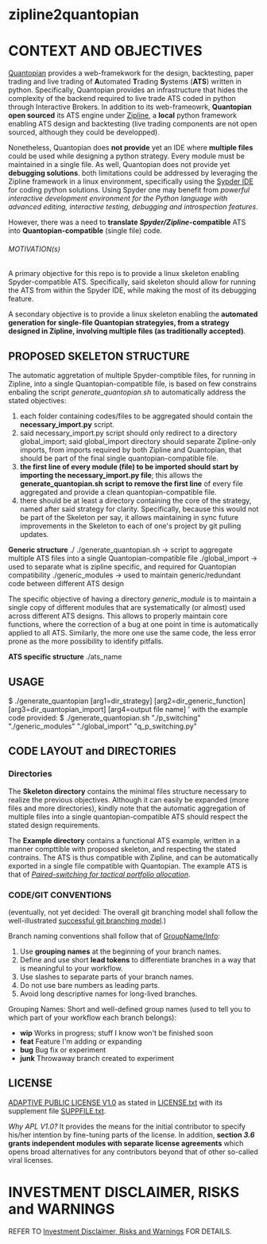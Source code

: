 # zipline2quantopian

# CONTEXT AND OBJECTIVES
[Quantopian](www.quantopian.com) provides a web-framekwork for the design, backtesting, paper trading and live trading of **A**utomated **T**rading **S**ystems (**ATS**) written in python. Specifically, Quantopian provides an infrastructure that hides the complexity of the backend required to live trade ATS coded in python through Interactive Brokers. In addition to its web-frameowrk, **Quantopian open sourced** its ATS engine under [Zipline](https://github.com/quantopian/zipline), a **local** python framework enabling ATS design and backtesting (live trading components are not open sourced, although they could be developped).

Nonetheless, Quantopian does **not provide** yet an IDE where **multiple files** could be used while designing a python strategy. Every module must be maintained in a single file. As well, Quantopian does not provide yet **debugging solutions**. both limitations could be addressed by leveraging the Zipline framework in a linux environment, specifically using the [Sypder IDE](https://code.google.com/p/spyderlib/) for coding python solutions. Using Spyder one may benefit from *powerful interactive development environment for the Python language with advanced editing, interactive testing, debugging and introspection features*.

However, there was a need to **translate *Spyder/Zipline*-compatible** ATS into **Quantopian-compatible** (single file) code.

###### MOTIVATION(s)
A primary objective for this repo is to provide a linux skeleton enabling Spyder-compatible ATS. Specifically, said skeleton should allow for running the ATS from within the Spyder IDE, while making the most of its debugging feature.

A secondary objective is to provide a linux skeleton enabling the **automated generation for single-file Quantopian strategyies, from a strategy designed in Zipline, involving multiple files (as traditionally accepted)**.

## PROPOSED SKELETON STRUCTURE
The automatic aggretation of multiple Spyder-comptible files, for running in Zipline, into a single Quantopian-compatible file, is based on few constrains enbaling the script *generate_quantopian.sh* to automatically address the stated objectives:

1. each folder containing codes/files to be aggregated should contain the **necessary_import.py** script.
2. said necessary_import.py script should only redirect to a directory global_import; said global_import directory should separate Zipline-only imports, from imports required by both Zipline and Quantopian, that should be part of the final single quantopian-compatible file.
4. **the first line of every module (file) to be imported should start by importing the necessary_import.py file**; this allows the **generate_quantopian.sh script to remove the first line** of every file aggregated and provide a clean quantopian-compatible file.
5. there should be at least a directory containing the core of the strategy, named after said strategy for clarity. Specifically, because this would not be part of the Skeleton per say, it allows maintaining in sync future improvements in the Skeleton to each of one's project by git pulling updates.

**Generic structure**
./
./generate_quantopian.sh -> script to aggregate multiple ATS files into a single Quantopian-compatible file
./global_import -> used to separate what is zipline specific, and required for Quantopian compatibility
./generic_modules -> used to maintain generic/redundant code between different ATS design

The specific objective of having a directory *generic_module* is to maintain a single copy of different modules that are systematically (or almost) used across different ATS designs. This allows to properly maintain core functions, where the correction of a bug at one point in time is automatically applied to all ATS. Similarly, the more one use the same code, the less error prone as the more possibility to identify pitfalls.

**ATS specific structure**
./ats_name

## USAGE
$ ./generate_quantopian [arg1=dir_strategy] [arg2=dir_generic_function] [arg3=dir_quantopian_import] [arg4=output file name] '
with the example code provided:
$ ./generate_quantopian.sh "./p_switching" "./generic_modules" "./global_import" "q_p_switching.py"

## CODE LAYOUT and DIRECTORIES

### Directories
The **Skeleton directory** contains the minimal files structure necessary to realize the previous objectives. Although it can easily be expanded (more files and more directories), kindly note that the automatic aggregation of multiple files into a single quantopian-compatible ATS should respect the stated design requirements.

The **Example directory** contains a functional ATS example, written in a manner compttible with proposed skeleton, and respecting the stated contrains. The ATS is thus compatible with Zipline, and can be automatically exported in a single file compatible with Quantopian. The example ATS is that of [*Paired-switching for tactical portfolio allocation*](http://papers.ssrn.com/sol3/papers.cfm?abstract_id=1917044).

### CODE/GIT CONVENTIONS
(eventually, not yet decided: The overall git branching model shall follow the well-illustrated [successful git branching model](http://nvie.com/posts/a-successful-git-branching-model/).)

Branch naming conventions shall follow that of [GroupName/Info](http://stackoverflow.com/questions/273695/git-branch-naming-best-practices):

1. Use **grouping names** at the beginning of your branch names.
2. Define and use short **lead tokens** to differentiate branches in a way that is meaningful to your workflow.
3. Use slashes to separate parts of your branch names.
4. Do not use bare numbers as leading parts.
5. Avoid long descriptive names for long-lived branches.

Grouping Names: Short and well-defined group names (used to tell you to which part of your workflow each branch belongs):

- **wip** Works in progress; stuff I know won't be finished soon
- **feat** Feature I'm adding or expanding
- **bug** Bug fix or experiment
- **junk** Throwaway branch created to experiment

## LICENSE
[ADAPTIVE PUBLIC LICENSE V1.0](http://opensource.org/licenses/alphabetical) as stated in [LICENSE.txt](https://github.com/florentchandelier/zipline2quantopian/blob/master/License.txt) 
with its supplement file [SUPPFILE.txt](https://github.com/florentchandelier/zipline2quantopian/blob/master/suppfile.txt).

*Why APL V1.0?* It provides the means for the initial contributor to specify his/her intention by fine-tuning parts of the license. In addition, **section *3.6* grants independent modules with separate license agreements** which opens broad alternatives for any contributors beyond that of other so-called viral licenses. 

# INVESTMENT DISCLAIMER, RISKS and WARNINGS
REFER TO [Investment Disclaimer, Risks and Warnings](RisksWarnings.md) FOR DETAILS.
